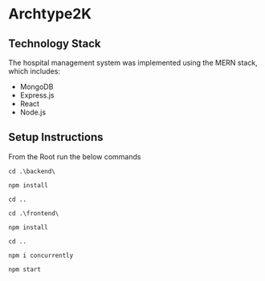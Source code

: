 # Archtype2K

## Technology Stack

The hospital management system was implemented using the MERN stack, which includes:

- MongoDB
- Express.js
- React
- Node.js

##  Setup Instructions
From the Root run the below commands  

```cd .\backend\```  

```npm install```  

```cd ..```  

```cd .\frontend\```  

```npm install```  

```cd ..```  

```npm i concurrently```  

```npm start```  

